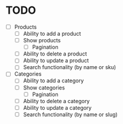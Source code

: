 # TODO

- [ ] Products
  - [ ] Ability to add a product
  - [ ] Show products
    - [ ] Pagination
  - [ ] Ability to delete a product
  - [ ] Ability to update a product
  - [ ] Search functionality (by name or sku)

- [ ] Categories
  - [ ] Ability to add a category
  - [ ] Show categories
    - [ ] Pagination
  - [ ] Ability to delete a category
  - [ ] Ability to update a category
  - [ ] Search functionality (by name or slug)
